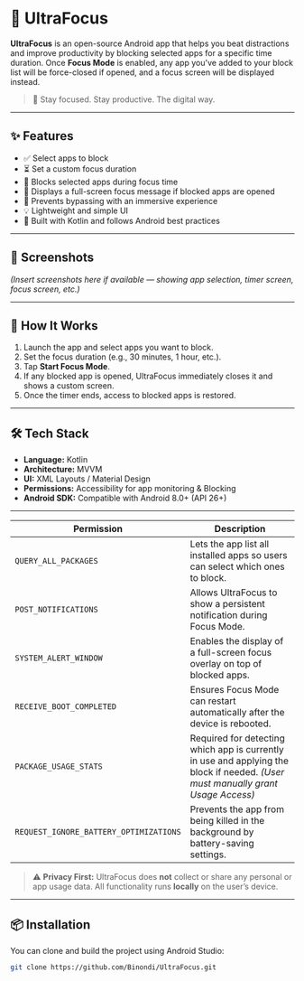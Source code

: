 # 📱 UltraFocus

**UltraFocus** is an open-source Android app that helps you beat distractions and improve productivity by blocking selected apps for a specific time duration. Once **Focus Mode** is enabled, any app you've added to your block list will be force-closed if opened, and a focus screen will be displayed instead.

> 🧘 Stay focused. Stay productive. The digital way.

---

## ✨ Features

- ✅ Select apps to block
- ⏳ Set a custom focus duration
- 🚫 Blocks selected apps during focus time
- 🧘 Displays a full-screen focus message if blocked apps are opened
- 🔐 Prevents bypassing with an immersive experience
- 💡 Lightweight and simple UI
- 📱 Built with Kotlin and follows Android best practices

---

## 📸 Screenshots

*(Insert screenshots here if available — showing app selection, timer screen, focus screen, etc.)*

---

## 🚀 How It Works

1. Launch the app and select apps you want to block.
2. Set the focus duration (e.g., 30 minutes, 1 hour, etc.).
3. Tap **Start Focus Mode**.
4. If any blocked app is opened, UltraFocus immediately closes it and shows a custom screen.
5. Once the timer ends, access to blocked apps is restored.

---

## 🛠️ Tech Stack

- **Language:** Kotlin
- **Architecture:** MVVM
- **UI:** XML Layouts / Material Design
- **Permissions:** Accessibility for app monitoring & Blocking
- **Android SDK:** Compatible with Android 8.0+ (API 26+)

---

| Permission | Description |
|------------|-------------|
| `QUERY_ALL_PACKAGES` | Lets the app list all installed apps so users can select which ones to block. |
| `POST_NOTIFICATIONS` | Allows UltraFocus to show a persistent notification during Focus Mode. |
| `SYSTEM_ALERT_WINDOW` | Enables the display of a full-screen focus overlay on top of blocked apps. |
| `RECEIVE_BOOT_COMPLETED` | Ensures Focus Mode can restart automatically after the device is rebooted. |
| `PACKAGE_USAGE_STATS` | Required for detecting which app is currently in use and applying the block if needed. *(User must manually grant Usage Access)* |
| `REQUEST_IGNORE_BATTERY_OPTIMIZATIONS` | Prevents the app from being killed in the background by battery-saving settings. |

> ⚠️ **Privacy First:** UltraFocus does **not** collect or share any personal or app usage data. All functionality runs **locally** on the user’s device.

---

## 📦 Installation

You can clone and build the project using Android Studio:

```bash
git clone https://github.com/Binondi/UltraFocus.git
